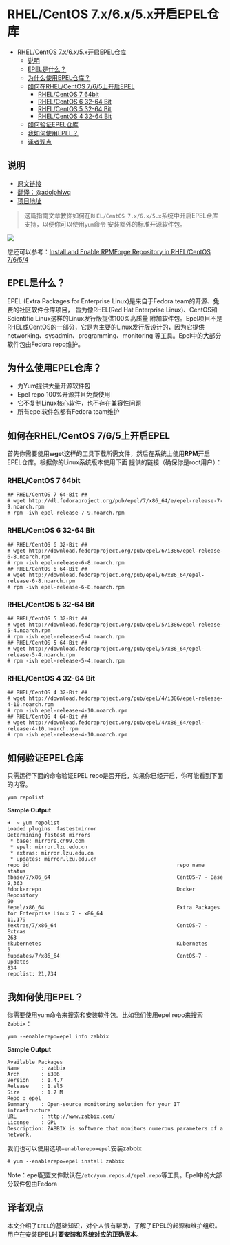 # RHEL/CentOS 7.x/6.x/5.x开启EPEL仓库

<!-- TOC -->

- [RHEL/CentOS 7.x/6.x/5.x开启EPEL仓库](#rhelcentos-7x6x5x开启epel仓库)
    - [说明](#说明)
    - [EPEL是什么？](#epel是什么)
    - [为什么使用EPEL仓库？](#为什么使用epel仓库)
    - [如何在RHEL/CentOS 7/6/5上开启EPEL](#如何在rhelcentos-765上开启epel)
        - [RHEL/CentOS 7 64bit](#rhelcentos-7-64bit)
        - [RHEL/CentOS 6 32-64 Bit](#rhelcentos-6-32-64-bit)
        - [RHEL/CentOS 5 32-64 Bit](#rhelcentos-5-32-64-bit)
        - [RHEL/CentOS 4 32-64 Bit](#rhelcentos-4-32-64-bit)
    - [如何验证EPEL仓库](#如何验证epel仓库)
    - [我如何使用EPEL？](#我如何使用epel)
    - [译者观点](#译者观点)

<!-- /TOC -->

## 说明
- [原文链接](http://www.tecmint.com/how-to-enable-epel-repository-for-rhel-centos-6-5/)
- [翻译：@adolphlwq](https://github.com/adolphlwq)
- [项目地址](https://github.com/adolphlwq/translate)

>这篇指南文章教你如何在`RHEL/CentOS 7.x/6.x/5.x`系统中开启EPEL仓库支持，以便你可以使用`yum`命令
安装额外的标准开源软件包。

![](http://www.tecmint.com/wp-content/uploads/2012/06/Install-Epel-in-Linux1.jpg)

您还可以参考：[Install and Enable RPMForge Repository in RHEL/CentOS 7/6/5/4](http://www.tecmint.com/install-and-enable-rpmforge-repository-in-rhel-centos-6-5-4/)

## EPEL是什么？
EPEL (Extra Packages for Enterprise Linux)是来自于Fedora team的开源、免费的社区软件仓库项目，
旨为像RHEL(Red Hat Enterprise Linux)、CentOS和Scientific Linux这样的Linux发行版提供100%高质量
附加软件包。Epel项目不是RHEL或CentOS的一部分，它是为主要的Linux发行版设计的，因为它提供networking、sysadmin、programming、monitoring
等工具。Epel中的大部分软件包由Fedora repo维护。

## 为什么使用EPEL仓库？
- 为Yum提供大量开源软件包
- Epel repo 100%开源并且免费使用
- 它不复制Linux核心软件，也不存在兼容性问题
- 所有epel软件包都有Fedora team维护

## 如何在RHEL/CentOS 7/6/5上开启EPEL
首先你需要使用**wget**这样的工具下载所需文件，然后在系统上使用**RPM**开启EPEL仓库。根据你的Linux系统版本使用下面
提供的链接（确保你是root用户）：

### RHEL/CentOS 7 64bit
```
## RHEL/CentOS 7 64-Bit ##
# wget http://dl.fedoraproject.org/pub/epel/7/x86_64/e/epel-release-7-9.noarch.rpm
# rpm -ivh epel-release-7-9.noarch.rpm
```

### RHEL/CentOS 6 32-64 Bit
```
## RHEL/CentOS 6 32-Bit ##
# wget http://download.fedoraproject.org/pub/epel/6/i386/epel-release-6-8.noarch.rpm
# rpm -ivh epel-release-6-8.noarch.rpm
## RHEL/CentOS 6 64-Bit ##
# wget http://download.fedoraproject.org/pub/epel/6/x86_64/epel-release-6-8.noarch.rpm
# rpm -ivh epel-release-6-8.noarch.rpm
```

### RHEL/CentOS 5 32-64 Bit
```
## RHEL/CentOS 5 32-Bit ##
# wget http://download.fedoraproject.org/pub/epel/5/i386/epel-release-5-4.noarch.rpm
# rpm -ivh epel-release-5-4.noarch.rpm
## RHEL/CentOS 5 64-Bit ##
# wget http://download.fedoraproject.org/pub/epel/5/x86_64/epel-release-5-4.noarch.rpm
# rpm -ivh epel-release-5-4.noarch.rpm
```

### RHEL/CentOS 4 32-64 Bit
```
## RHEL/CentOS 4 32-Bit ##
# wget http://download.fedoraproject.org/pub/epel/4/i386/epel-release-4-10.noarch.rpm
# rpm -ivh epel-release-4-10.noarch.rpm
## RHEL/CentOS 4 64-Bit ##
# wget http://download.fedoraproject.org/pub/epel/4/x86_64/epel-release-4-10.noarch.rpm
# rpm -ivh epel-release-4-10.noarch.rpm
```

## 如何验证EPEL仓库
只需运行下面的命令验证EPEL repo是否开启，如果你已经开启，你可能看到下面的内容。
```
yum repolist
```

**Sample Output**
```
➜  ~ yum repolist
Loaded plugins: fastestmirror
Determining fastest mirrors
 * base: mirrors.cn99.com
 * epel: mirror.lzu.edu.cn
 * extras: mirror.lzu.edu.cn
 * updates: mirror.lzu.edu.cn
repo id                                                repo name                                                                            status
!base/7/x86_64                                         CentOS-7 - Base                                                                       9,363
!dockerrepo                                            Docker Repository                                                                        90
!epel/x86_64                                           Extra Packages for Enterprise Linux 7 - x86_64                                       11,179
!extras/7/x86_64                                       CentOS-7 - Extras                                                                       263
!kubernetes                                            Kubernetes                                                                                5
!updates/7/x86_64                                      CentOS-7 - Updates                                                                      834
repolist: 21,734
```

## 我如何使用EPEL？
你需要使用yum命令来搜索和安装软件包。比如我们使用epel repo来搜索`Zabbix`：
```
yum --enablerepo=epel info zabbix
```

**Sample Output**
```
Available Packages
Name       : zabbix
Arch       : i386
Version    : 1.4.7
Release    : 1.el5
Size       : 1.7 M
Repo : epel
Summary    : Open-source monitoring solution for your IT infrastructure
URL        : http://www.zabbix.com/
License    : GPL
Description: ZABBIX is software that monitors numerous parameters of a network.
```

我们也可以使用选项`–enablerepo=epel`安装zabbix
```
# yum --enablerepo=epel install zabbix
```

Note：epel配置文件默认在`/etc/yum.repos.d/epel.repo`等工具。Epel中的大部分软件包由Fedora

## 译者观点
本文介绍了`EPEL`的基础知识，对个人很有帮助，了解了EPEL的起源和维护组织。
用户在安装EPEL时**要安装和系统对应的正确版本**。
